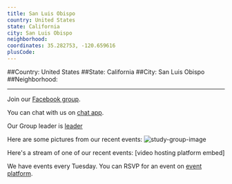 ```yaml
---
title: San Luis Obispo
country: United States
state: California
city: San Luis Obispo
neighborhood: 
coordinates: 35.282753, -120.659616
plusCode:
---
```


##Country: United States
##State: California
##City: San Luis Obispo
##Neighborhood: 
*****
Join our [Facebook group](https://www.facebook.com/groups/free.code.camp.SLO).

You can chat with us on [chat app]().

Our Group leader is [leader]()

Here are some pictures from our recent events:
![study-group-image]()

Here's a stream of one of our recent events:
[video hosting platform embed]

We have events every Tuesday. You can RSVP for an event on [event platform]().
